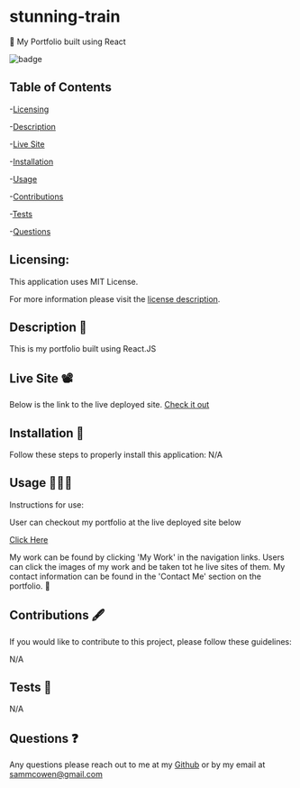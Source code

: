 # stunning-train
📁 My Portfolio built using React

![badge](https://img.shields.io/badge/license-MITLicense-brightorange)
  
  ## Table of Contents
  
-[Licensing](#Licensing)

-[Description](#Description)

-[Live Site](#Live-Site)

-[Installation](#Installation)

-[Usage](#Usage)

-[Contributions](#Contributions)

-[Tests](#Tests)

-[Questions](#Questions)

  ## Licensing:
 
  This application uses MIT License.

  For more information please visit the [license description](https://choosealicense.com/licenses/mit/).

  ## Description 📜

  This is my portfolio built using React.JS
  
  ## Live Site 📽️
  
  
  
  Below is the link to the live deployed site.
  [Check it out](https://sammcowen.github.io/stunning-train/)
  

  ## Installation 💾
  Follow these steps to properly install this application:
  N/A

  ## Usage 👩🏽‍💻
  Instructions for use:

  User can checkout my portfolio at the live deployed site below
  
   [Click Here](https://sammcowen.github.io/stunning-train/)
   
  My work can be found by clicking  'My Work' in the navigation links. Users can click the images of my work and be taken tot he live sites of them.
  My contact information can be found in the 'Contact Me' section on the portfolio. 📱 

  ## Contributions 🖋️
  If you would like to contribute to this project, please follow these guidelines: 

  N/A

  ## Tests 🧪
  N/A

  ## Questions ❓
  Any questions please reach out to me at my [Github](https://github.com/sammcowen)
   or by my email at  sammcowen@gmail.com
